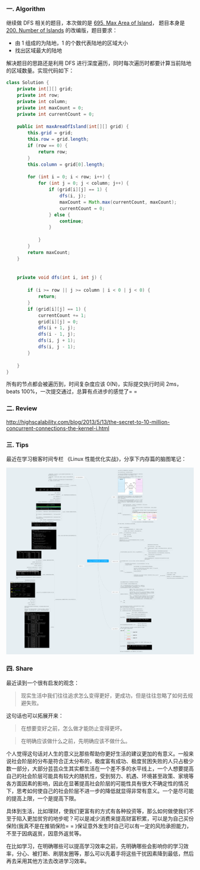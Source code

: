### 一. Algorithm

继续做 DFS 相关的题目，本次做的是 [695. Max Area of Island](https://leetcode.com/problems/max-area-of-island/)，
题目本身是 [200. Number of Islands](https://leetcode.com/problems/number-of-islands/) 的改编版，题目要求：

- 由 1 组成的为陆地，1 的个数代表陆地的区域大小
- 找出区域最大的陆地

解决题目的思路还是利用 DFS 进行深度遍历，同时每次遍历时都要计算当前陆地的区域数量。实现代码如下：

```Java
class Solution {
    private int[][] grid;
    private int row;
    private int column;
    private int maxCount = 0;
    private int currentCount = 0;

    public int maxAreaOfIsland(int[][] grid) {
        this.grid = grid;
        this.row = grid.length;
        if (row == 0) {
            return row;
        }
        this.column = grid[0].length;

        for (int i = 0; i < row; i++) {
            for (int j = 0; j < column; j++) {
                if (grid[i][j] == 1) {
                    dfs(i, j);
                    maxCount = Math.max(currentCount, maxCount);
                    currentCount = 0;
                } else {
                    continue;
                }

            }
        }
        return maxCount;
    }


    private void dfs(int i, int j) {

        if (i >= row || j >= column | i < 0 | j < 0) {
            return;
        }
        if (grid[i][j] == 1) {
            currentCount += 1;
            grid[i][j] = 0;
            dfs(i + 1, j);
            dfs(i - 1, j);
            dfs(i, j + 1);
            dfs(i, j - 1);
        }

    }
}
```

所有的节点都会被遍历到，时间复杂度应该 0(N)，实际提交执行时间 2ms，beats 100%，一次提交通过，总算有点进步的感觉了= = 


### 二. Review



http://highscalability.com/blog/2013/5/13/the-secret-to-10-million-concurrent-connections-the-kernel-i.html


### 三. Tips

最近在学习极客时间专栏 《Linux 性能优化实战》，分享下内存篇的脑图笔记：

![](https://github.com/zouyingjie/arts/blob/master/image/%E3%80%8ALinux%20%E6%80%A7%E8%83%BD%E4%BC%98%E5%8C%96%E5%AE%9E%E6%88%98%E3%80%8B-%E5%86%85%E5%AD%98%E7%AF%87%E7%AE%80%E8%AE%B0.png)

### 四. Share

最近读到一个很有启发的观念：

> 现实生活中我们往往追求怎么变得更好，更成功，但是往往忽略了如何去规避失败。

这句话也可以拓展开来：

> 在想要变好之前，怎么做才能防止变得更坏。

> 在明确应该做什么之前，先明确应该不做什么。

个人觉得这句话对人生的意义比那些帮助你更好生活的建议更加的有意义。一般来说社会阶层的分布是符合正太分布的，极度富有成功、极度贫困失败的人只占极少数一部分，大部分芸芸众生其实都生活在一个差不多的水平线上，一个人想要提高自己的社会阶层可能具有较大的随机性，受到努力、机遇、环境甚至政策、家境等各方面因素的影响，因此在显著提高社会阶层的可能性具有很大不确定性的情况下，思考如何使自己的社会阶层不进一步的降低就显得非常有意义。一个是尽可能的提高上限，一个是提高下限。

具体到生活，比如理财，使我们更富有的方式有各种投资等，那么如何做使我们不至于陷入更加贫穷的地步呢？可以是减少消费来提高财富积累，可以是为自己买份保险(我真不是在推销保险= = )保证意外发生时自己可以有一定的风险承担能力，不至于因病返贫，因意外返贫等。

在比如学习，在明确哪些可以提高学习效率之前，先明确哪些会影响你的学习效率，分心、被打断、刷朋友圈等，那么可以先着手将这些干扰因素降到最低，然后再去采用其他方法去改进学习效率。

